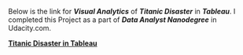 
Below is the link for _**Visual Analytics**_ of _**Titanic Disaster**_ in _**Tableau**_. I completed this Project as a part of _**Data Analyst Nanodegree**_ in Udacity.com.

__[Titanic Disaster in Tableau](https://public.tableau.com/profile/krishna2474#!/vizhome/TitanicData_20/Story3?publish=yes)__
